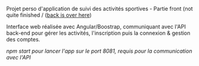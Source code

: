 Projet perso d'application de suivi des activités sportives - Partie front (not quite finished / (<a href="https://github.com/ThGtc/SportsAPI">back is over here</a>)

Interface web réalisée avec Angular/Boostrap, communiquant avec l'API back-end
pour gérer les activités, l'inscription puis la connexion & gestion des comptes.


<i> npm start pour lancer l'app sur le port 8081, requis pour la communication avec l'API</i>
